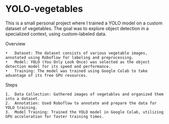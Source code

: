 # YOLO-vegetables

This is a small personal project where I trained a YOLO model on a custom dataset of vegetables. The goal was to explore object detection in a specialized context, using custom-labeled data.

Overview

	•	Dataset: The dataset consists of various vegetable images, annotated using Roboflow for labeling and preprocessing.
	•	Model: YOLO (You Only Look Once) was selected as the object detection model for its speed and performance.
	•	Training: The model was trained using Google Colab to take advantage of its free GPU resources.

Steps

	1.	Data Collection: Gathered images of vegetables and organized them into a dataset.
	2.	Annotation: Used Roboflow to annotate and prepare the data for YOLO training.
	3.	Model Training: Trained the YOLO model in Google Colab, utilizing GPU acceleration for faster training times.
